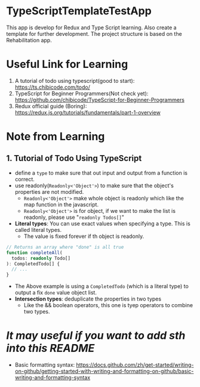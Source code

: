 # TypeScriptTemplateTestApp
This app is develop for Redux and Type Script learning. Also create a template for further development. The project structure is based on the Rehabilitation app.

# Useful Link for Learning
  1. A tutorial of todo using typescript(good to start): https://ts.chibicode.com/todo/
  2. TypeScript for Beginner Programmers(Not check yet): https://github.com/chibicode/TypeScript-for-Beginner-Programmers
  3. Redux official guide (Boring): https://redux.js.org/tutorials/fundamentals/part-1-overview

# Note from Learning

## 1. Tutorial of Todo Using TypeScript
  - define a `type` to make sure that out input and output from a function is correct.
  - use readonly(`Readonly<'Object'>`) to make sure that the object's properties are not modified.
    - `Readonly<'Object'>` make whole object is readonly which like the map function in the javascript.
    - `Readonly<'Object'>` is for object, if we want to make the list is readonly, please use "`readonly Todos[]`"
  - **Literal types**: You can use exact values when specifying a type. This is called literal types.
    - The value is fixed forever if th object is readonly.
  
  ```typescript
  // Returns an array where "done" is all true
  function completeAll(
    todos: readonly Todo[]
  ): CompletedTodo[] {
    // ...
  }
  ```

  - The Above example is using a `CompletedTodo` (which is a literal type) to output a fix `done` value object list.
  - **Intersection types**: deduplicate the properties in two types
    - Like the && boolean operators, this one is tyep operators to combine two types.

# *It may useful if you want to add sth into this README*
  - Basic formatting syntax: https://docs.github.com/zh/get-started/writing-on-github/getting-started-with-writing-and-formatting-on-github/basic-writing-and-formatting-syntax